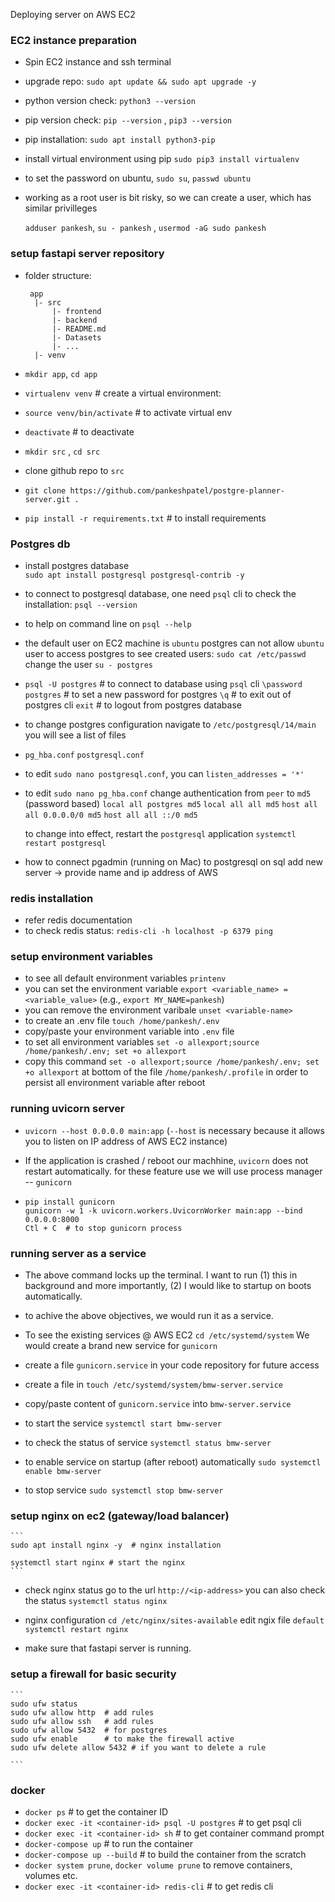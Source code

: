 Deploying server on AWS EC2

### EC2 instance preparation

- Spin EC2 instance and ssh terminal
- upgrade repo: `sudo apt update && sudo apt upgrade -y`
- python version check: `python3 --version`
- pip version check: `pip --version` , `pip3 --version`
- pip installation: `sudo apt install python3-pip`
- install virtual environment using pip
  `sudo pip3 install virtualenv`

- to set the password on ubuntu, `sudo su`, `passwd ubuntu`

- working as a root user is bit risky, so we can create a user,
  which has similar privilleges

  `adduser pankesh`, `su - pankesh` , `usermod -aG sudo pankesh`

### setup fastapi server repository

- folder structure:

  ```
   app
    |- src
        |- frontend
        |- backend
        |- README.md
        |- Datasets
        |- ...
    |- venv

  ```

- `mkdir app`, `cd app`
- `virtualenv venv` # create a virtual environment:
- `source venv/bin/activate` # to activate virtual env
- `deactivate` # to deactivate

- `mkdir src` , `cd src`
- clone github repo to `src`
- `git clone https://github.com/pankeshpatel/postgre-planner-server.git .`

- `pip install -r requirements.txt` # to install requirements

### Postgres db

- install postgres database  
   `sudo apt install postgresql postgresql-contrib -y`

- to connect to postgresql database, one need `psql` cli
  to check the installation: `psql --version`

- to help on command line on `psql --help`

- the default user on EC2 machine is `ubuntu`
  postgres can not allow `ubuntu` user to access postgres
  to see created users: `sudo cat /etc/passwd`
  change the user `su - postgres`

- `psql -U postgres` # to connect to database using `psql` cli
  `\password postgres` # to set a new password for postgres
  `\q` # to exit out of postgres cli
  `exit` # to logout from postgres database

- to change postgres configuration
  navigate to `/etc/postgresql/14/main`
  you will see a list of files

- `pg_hba.conf` `postgresql.conf`

- to edit `sudo nano postgresql.conf`, you can
  `listen_addresses = '*'`

- to edit `sudo nano pg_hba.conf`
  change authentication from `peer` to `md5` (password based)
  `local all postgres md5`
  `local all all md5`
  `host all all 0.0.0.0/0 md5`
  `host all all ::/0 md5`

  to change into effect, restart the `postgresql` application
  `systemctl restart postgresql`

- how to connect pgadmin (running on Mac) to postgresql on sql
  add new server -> provide name and ip address of AWS

### redis installation

- refer redis documentation
- to check redis status: `redis-cli -h localhost -p 6379 ping`

### setup environment variables

- to see all default environment variables `printenv`
- you can set the environment variable `export <variable_name> = <variable_value>`
  (e.g., `export MY_NAME=pankesh`)
- you can remove the environment varibale `unset <variable-name>`
- to create an .env file `touch /home/pankesh/.env`
- copy/paste your environment variable into `.env` file
- to set all environment variables `set -o allexport;source /home/pankesh/.env; set +o allexport`
- copy this command `set -o allexport;source /home/pankesh/.env; set +o allexport` at bottom of the file
  `/home/pankesh/.profile` in order to persist all environment variable after reboot

### running uvicorn server

- `uvicorn --host 0.0.0.0 main:app`
  (`--host` is necessary because it allows you to listen on IP address of AWS EC2 instance)

- If the application is crashed / reboot our machhine, `uvicorn` does not restart automatically.
  for these feature use we will use process manager -- `gunicorn`

- ```
  pip install gunicorn
  gunicorn -w 1 -k uvicorn.workers.UvicornWorker main:app --bind 0.0.0.0:8000
  Ctl + C  # to stop gunicorn process

  ```

### running server as a service

- The above command locks up the terminal. I want to run (1) this in background and more importantly,
  (2) I would like to startup on boots automatically.

- to achive the above objectives, we would run it as a service.

- To see the existing services @ AWS EC2 `cd /etc/systemd/system`
  We would create a brand new service for `gunicorn`

- create a file `gunicorn.service` in your code repository for future access
- create a file in `touch /etc/systemd/system/bmw-server.service`
- copy/paste content of `gunicorn.service` into `bmw-server.service`
- to start the service `systemctl start bmw-server`
- to check the status of service `systemctl status bmw-server`
- to enable service on startup (after reboot) automatically `sudo systemctl enable bmw-server`
- to stop service `sudo systemctl stop bmw-server`

### setup nginx on ec2 (gateway/load balancer)

    ```
    sudo apt install nginx -y  # nginx installation

    systemctl start nginx # start the nginx
    ```

- check nginx status
  go to the url `http://<ip-address>`
  you can also check the status `systemctl status nginx`

- nginx configuration
  `cd /etc/nginx/sites-available`
  edit ngix file `default`
  `systemctl restart nginx`

- make sure that fastapi server is running.

### setup a firewall for basic security

    ```
    sudo ufw status
    sudo ufw allow http  # add rules
    sudo ufw allow ssh   # add rules
    sudo ufw allow 5432  # for postgres
    sudo ufw enable      # to make the firewall active
    sudo ufw delete allow 5432 # if you want to delete a rule

    ```

### docker

- `docker ps` # to get the container ID
- `docker exec -it <container-id> psql -U postgres` # to get psql cli
- `docker exec -it <container-id> sh` # to get container command prompt
- `docker-compose up` # to run the container
- `docker-compose up --build` # to build the container from the scratch
- `docker system prune`, `docker volume prune` to remove containers, volumes etc.
- `docker exec -it <container-id> redis-cli` # to get redis cli
